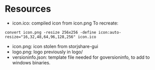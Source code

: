 Resources
=========

* icon.ico: compiled icon from icon.png
  To recreate:
```
convert icon.png -resize 256x256 -define icon:auto-resize="16,32,48,64,96,128,256" icon.ico
```
* icon.png: icon stolen from storjshare-gui
* logo.png: logo previously in logo/
* versioninfo.json: template file needed for goversioninfo, to add to windows
  binaries.
